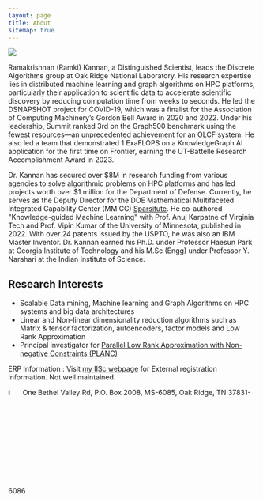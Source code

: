 ```yaml
---
layout: page
title: About
sitemap: true
---
```


<img src="../figs/frontier.jpg">

Ramakrishnan (Ramki) Kannan, a Distinguished Scientist, leads the Discrete Algorithms group at Oak Ridge National Laboratory. His research expertise lies in distributed machine learning and graph algorithms on HPC platforms, particularly their application to scientific data to accelerate scientific discovery by reducing computation time from weeks to seconds. He led the DSNAPSHOT project for COVID-19, which was a finalist for the Association of Computing Machinery’s Gordon Bell Award in 2020 and 2022. Under his leadership, Summit ranked 3rd on the Graph500 benchmark using the fewest resources—an unprecedented achievement for an OLCF system. He also led a team that demonstrated 1 ExaFLOPS on a KnowledgeGraph AI application for the first time on Frontier, earning the UT-Battelle Research Accomplishment Award in 2023.

Dr. Kannan has secured over $8M in research funding from various agencies to solve algorithmic problems on HPC platforms and has led projects worth over $1 million for the Department of Defense. Currently, he serves as the Deputy Director for the DOE Mathematical Multifaceted Integrated Capability Center (MMICC) [Sparsitute](https://sparsitute.lbl.gov). He co-authored "Knowledge-guided Machine Learning" with Prof. Anuj Karpatne of Virginia Tech and Prof. Vipin Kumar of the University of Minnesota, published in 2022. With over 24 patents issued by the USPTO, he was also an IBM Master Inventor. Dr. Kannan earned his Ph.D. under Professor Haesun Park at Georgia Institute of Technology and his M.Sc (Engg) under Professor Y. Narahari at the Indian Institute of Science.

## Research Interests 

* Scalable Data mining, Machine learning and Graph Algorithms on HPC systems and big data architectures
* Linear and Non-linear dimensionality reduction algorithms such as Matrix & tensor factorization, autoencoders, factor models and Low Rank Approximation
* Principal investigator for [Parallel Low Rank Approximation with Non-negative Constraints (PLANC)](https://ramkikannan.github.io/planc-api)

ERP Information : Visit [my IISc webpage](http://clweb.csa.iisc.ernet.in/rkrishnan/) for External registration information. Not well maintained. 

<img src="../figs/officeaddress.png" style="width:5%!important;"> 
One Bethel Valley Rd, 
P.O. Box 2008, MS-6085, 
Oak Ridge, TN 37831-6086
